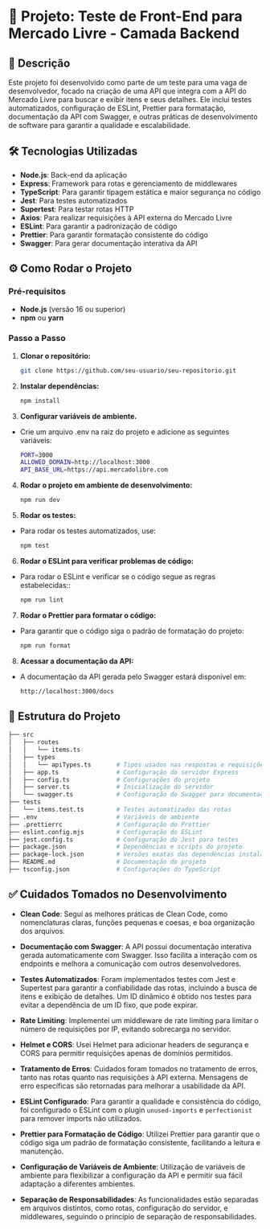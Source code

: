 # 🚀 Projeto: Teste de Front-End para Mercado Livre - Camada Backend

## 📝 Descrição

Este projeto foi desenvolvido como parte de um teste para uma vaga de desenvolvedor, focado na criação de uma API que
integra com a API do Mercado Livre para buscar e exibir itens e seus detalhes. Ele inclui testes automatizados,
configuração de ESLint, Prettier para formatação, documentação da API com Swagger, e outras práticas de desenvolvimento
de software para garantir a qualidade e escalabilidade.

## 🛠️ Tecnologias Utilizadas

- **Node.js**: Back-end da aplicação
- **Express**: Framework para rotas e gerenciamento de middlewares
- **TypeScript**: Para garantir tipagem estática e maior segurança no código
- **Jest**: Para testes automatizados
- **Supertest**: Para testar rotas HTTP
- **Axios**: Para realizar requisições à API externa do Mercado Livre
- **ESLint**: Para garantir a padronização de código
- **Prettier**: Para garantir formatação consistente do código
- **Swagger**: Para gerar documentação interativa da API

## ⚙️ Como Rodar o Projeto

### Pré-requisitos

- **Node.js** (versão 16 ou superior)
- **npm** ou **yarn**

### Passo a Passo

1. **Clonar o repositório:**

   ```bash
   git clone https://github.com/seu-usuario/seu-repositorio.git
   ```

2. **Instalar dependências:**

   ```bash
   npm install
   ```

3. **Configurar variáveis de ambiente.**

- Crie um arquivo .env na raiz do projeto e adicione as seguintes variáveis:

   ```bash
   PORT=3000
   ALLOWED_DOMAIN=http://localhost:3000
   API_BASE_URL=https://api.mercadolibre.com
   ```

4. **Rodar o projeto em ambiente de desenvolvimento:**

   ```bash
   npm run dev
   ```

5. **Rodar os testes:**
- Para rodar os testes automatizados, use:

   ```bash
   npm test
    ```

6. **Rodar o ESLint para verificar problemas de código:**
- Para rodar o ESLint e verificar se o código segue as regras estabelecidas::

   ```bash
   npm run lint
    ```

7. **Rodar o Prettier para formatar o código:**
- Para garantir que o código siga o padrão de formatação do projeto:

   ```bash
   npm run format
    ```

8. **Acessar a documentação da API:**
- A documentação da API gerada pelo Swagger estará disponível em:

   ```bash
   http://localhost:3000/docs
    ```

## 📂 Estrutura do Projeto

```bash
├── src
│   ├── routes
│   │   └── items.ts
│   ├── types
│   │   └── apiTypes.ts       # Tipos usados nas respostas e requisições
│   ├── app.ts                # Configuração do servidor Express
│   ├── config.ts             # Configurações do projeto
│   ├── server.ts             # Inicialização do servidor
│   └── swagger.ts            # Configuração do Swagger para documentação da API
├── tests
│   └── items.test.ts         # Testes automatizados das rotas
├── .env                      # Variáveis de ambiente
├── .prettierrc               # Configuração do Prettier
├── eslint.config.mjs         # Configuração do ESLint
├── jest.config.ts            # Configuração do Jest para testes
├── package.json              # Dependências e scripts do projeto
├── package-lock.json         # Versões exatas das dependências instaladas
├── README.md                 # Documentação do projeto
├── tsconfig.json             # Configurações do TypeScript
```

## ✅ Cuidados Tomados no Desenvolvimento

- **Clean Code**: Segui as melhores práticas de Clean Code, como nomenclaturas claras, funções pequenas e coesas, e boa organização dos arquivos.

- **Documentação com Swagger**: A API possui documentação interativa gerada automaticamente com Swagger. Isso facilita a interação com os endpoints e melhora a comunicação com outros desenvolvedores.

- **Testes Automatizados**: Foram implementados testes com Jest e Supertest para garantir a confiabilidade das rotas, incluindo a busca de itens e exibição de detalhes. Um ID dinâmico é obtido nos testes para evitar a dependência de um ID fixo, que pode expirar.

- **Rate Limiting**: Implementei um middleware de rate limiting para limitar o número de requisições por IP, evitando sobrecarga no servidor.

- **Helmet e CORS**: Usei Helmet para adicionar headers de segurança e CORS para permitir requisições apenas de domínios permitidos.

- **Tratamento de Erros**: Cuidados foram tomados no tratamento de erros, tanto nas rotas quanto nas requisições à API externa. Mensagens de erro específicas são retornadas para melhorar a usabilidade da API.

- **ESLint Configurado**: Para garantir a qualidade e consistência do código, foi configurado o ESLint com o plugin `unused-imports` e `perfectionist` para remover imports não utilizados.

- **Prettier para Formatação de Código**: Utilizei Prettier para garantir que o código siga um padrão de formatação consistente, facilitando a leitura e manutenção.

- **Configuração de Variáveis de Ambiente**: Utilização de variáveis de ambiente para flexibilizar a configuração da API e permitir sua fácil adaptação a diferentes ambientes.

- **Separação de Responsabilidades**: As funcionalidades estão separadas em arquivos distintos, como rotas, configuração do servidor, e middlewares, seguindo o princípio de separação de responsabilidades.
